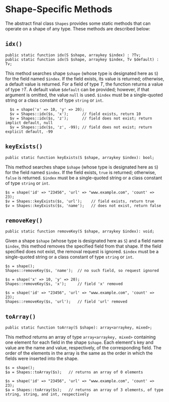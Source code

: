 # Shape-Specific Methods

The abstract final class `Shapes` provides some static methods that can operate on a shape of any type. These methods are described below:

## `idx()`

```hack
public static function idx(S $shape, arraykey $index) : ?Tv; 
public static function idx(S $shape, arraykey $index, Tv $default) : Tv; 
```

This method searches shape `$shape` (whose type is designated here as `S`) for the field named `$index`. If the field exists, its value is returned; otherwise, a default value is returned. For a field of type *T*, the function returns a value of type `?`*T*. A default value `$default` can be provided; however, if that argument is omitted, the value `null` is used. `$index` must be a single-quoted string or a class constant of type `string` or `int`.

```hack
  $s = shape('x' => 10, 'y' => 20);
  $v = Shapes::idx($s, 'x');      // field exists, return 10
  $v = Shapes::idx($s, 'z');      // field does not exist; return implict default, null
  $v = Shapes::idx($s, 'z', -99); // field does not exist; return explicit default, -99
```

## `keyExists()`

```hack
public static function keyExists(S $shape, arraykey $index): bool; 
```

This method searches shape `$shape` (whose type is designated here as `S`) for the field named `$index`. If the field exists, `true` is returned; otherwise, `false` is returned. `$index` must be a single-quoted string or a class constant of type `string` or `int`.

```hack
$s = shape('id' => "23456", 'url' => "www.example.com", 'count' => 23);
$v = Shapes::keyExists($s, 'url');    // field exists, return true
$v = Shapes::keyExists($s, 'name');   // does not exist, return false
```

## `removeKey()`

```hack
public static function removeKey(S $shape, arraykey $index): void; 
```

Given a shape `$shape` (whose type is designated here as `S`) and a field name `$index`, this method removes the specified field from that shape. If the field specified does not exist, the removal request is ignored. `$index` must be a single-quoted string or a class constant of type `string` or `int`.

```hack
$s = shape();
Shapes::removeKey($s, 'name');  // no such field, so request ignored

$s = shape('x' => 10, 'y' => 20);
Shapes::removeKey($s, 'x');     // field 'x' removed

$s = shape('id' => "23456", 'url' => "www.example.com", 'count' => 23);
Shapes::removeKey($s, 'url');   // field 'url' removed
```

## `toArray()`

```hack
public static function toArray(S $shape): array<arraykey, mixed>; 
```

This method returns an array of type `array<arraykey, mixed>` containing one element for each field in the shape `$shape`. Each element's key and value are the name and value, respectively, of the corresponding field. The order of the elements in the array is the same as the order in which the fields were inserted into the shape.

```hack
$s = shape();
$a = Shapes::toArray($s);   // returns an array of 0 elements

$s = shape('id' => "23456", 'url' => "www.example.com", 'count' => 23);
$a = Shapes::toArray($s);   // returns an array of 3 elements, of type string, string, and int, respectively
```
